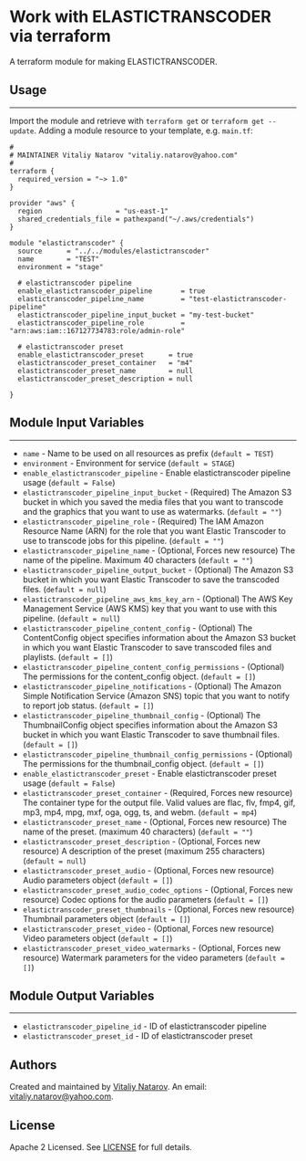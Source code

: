 # Work with ELASTICTRANSCODER via terraform

A terraform module for making ELASTICTRANSCODER.


## Usage
----------------------
Import the module and retrieve with ```terraform get``` or ```terraform get --update```. Adding a module resource to your template, e.g. `main.tf`:

```
#
# MAINTAINER Vitaliy Natarov "vitaliy.natarov@yahoo.com"
#
terraform {
  required_version = "~> 1.0"
}

provider "aws" {
  region                  = "us-east-1"
  shared_credentials_file = pathexpand("~/.aws/credentials")
}

module "elastictranscoder" {
  source      = "../../modules/elastictranscoder"
  name        = "TEST"
  environment = "stage"

  # elastictranscoder pipeline
  enable_elastictranscoder_pipeline       = true
  elastictranscoder_pipeline_name         = "test-elastictranscoder-pipeline"
  elastictranscoder_pipeline_input_bucket = "my-test-bucket"
  elastictranscoder_pipeline_role         = "arn:aws:iam::167127734783:role/admin-role"

  # elastictranscoder preset
  enable_elastictranscoder_preset      = true
  elastictranscoder_preset_container   = "m4"
  elastictranscoder_preset_name        = null
  elastictranscoder_preset_description = null

}

```

## Module Input Variables
----------------------
- `name` - Name to be used on all resources as prefix (`default = TEST`)
- `environment` - Environment for service (`default = STAGE`)
- `enable_elastictranscoder_pipeline` - Enable elastictranscoder pipeline usage (`default = False`)
- `elastictranscoder_pipeline_input_bucket` - (Required) The Amazon S3 bucket in which you saved the media files that you want to transcode and the graphics that you want to use as watermarks. (`default = ""`)
- `elastictranscoder_pipeline_role` - (Required) The IAM Amazon Resource Name (ARN) for the role that you want Elastic Transcoder to use to transcode jobs for this pipeline. (`default = ""`)
- `elastictranscoder_pipeline_name` - (Optional, Forces new resource) The name of the pipeline. Maximum 40 characters (`default = ""`)
- `elastictranscoder_pipeline_output_bucket` - (Optional) The Amazon S3 bucket in which you want Elastic Transcoder to save the transcoded files. (`default = null`)
- `elastictranscoder_pipeline_aws_kms_key_arn` - (Optional) The AWS Key Management Service (AWS KMS) key that you want to use with this pipeline. (`default = null`)
- `elastictranscoder_pipeline_content_config` - (Optional) The ContentConfig object specifies information about the Amazon S3 bucket in which you want Elastic Transcoder to save transcoded files and playlists.  (`default = []`)
- `elastictranscoder_pipeline_content_config_permissions` - (Optional) The permissions for the content_config object.  (`default = []`)
- `elastictranscoder_pipeline_notifications` - (Optional) The Amazon Simple Notification Service (Amazon SNS) topic that you want to notify to report job status. (`default = []`)
- `elastictranscoder_pipeline_thumbnail_config` - (Optional) The ThumbnailConfig object specifies information about the Amazon S3 bucket in which you want Elastic Transcoder to save thumbnail files. (`default = []`)
- `elastictranscoder_pipeline_thumbnail_config_permissions` - (Optional) The permissions for the thumbnail_config object. (`default = []`)
- `enable_elastictranscoder_preset` - Enable elastictranscoder preset usage (`default = False`)
- `elastictranscoder_preset_container` - (Required, Forces new resource) The container type for the output file. Valid values are flac, flv, fmp4, gif, mp3, mp4, mpg, mxf, oga, ogg, ts, and webm. (`default = mp4`)
- `elastictranscoder_preset_name` - (Optional, Forces new resource) The name of the preset. (maximum 40 characters) (`default = ""`)
- `elastictranscoder_preset_description` - (Optional, Forces new resource) A description of the preset (maximum 255 characters) (`default = null`)
- `elastictranscoder_preset_audio` - (Optional, Forces new resource) Audio parameters object (`default = []`)
- `elastictranscoder_preset_audio_codec_options` - (Optional, Forces new resource) Codec options for the audio parameters (`default = []`)
- `elastictranscoder_preset_thumbnails` - (Optional, Forces new resource) Thumbnail parameters object (`default = []`)
- `elastictranscoder_preset_video` - (Optional, Forces new resource) Video parameters object  (`default = []`)
- `elastictranscoder_preset_video_watermarks` - (Optional, Forces new resource) Watermark parameters for the video parameters (`default = []`)

## Module Output Variables
----------------------
- `elastictranscoder_pipeline_id` - ID of elastictranscoder pipeline
- `elastictranscoder_preset_id` - ID of elastictranscoder preset


## Authors

Created and maintained by [Vitaliy Natarov](https://github.com/SebastianUA). An email: [vitaliy.natarov@yahoo.com](vitaliy.natarov@yahoo.com).

## License

Apache 2 Licensed. See [LICENSE](https://github.com/SebastianUA/terraform/blob/master/LICENSE) for full details.
